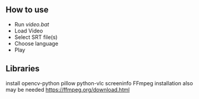 ## How to use
- Run *video.bat*
- Load Video
- Select SRT file(s)
- Choose language
- Play

## Libraries
install opencv-python pillow python-vlc screeninfo
FFmpeg installation also may be needed https://ffmpeg.org/download.html
